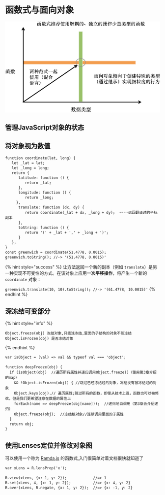 # 函数式与面向对象

![](../.gitbook/assets/1805c09ec68b5a9ce7ae-original-image1.png)

## 管理JavaScript对象的状态



## 将对象视为数值

```text
function coordinate(lat, long) {
   let _lat = lat;
   let _long = long;
   return {
      latitude: function () {
         return _lat;
      },
      longitude: function () {
         return _long;
     },
      translate: function (dx, dy) {
         return coordinate(_lat + dx, _long + dy);  ⇽---返回翻译过的坐标副本
      },
      toString: function () {
         return '(' + _lat + ',' + _long + ')';
      }
   };
}
const greenwich = coordinate(51.4778, 0.0015);
greenwich.toString(); //-> '(51.4778, 0.0015)'
```

{% hint style="success" %}
 让方法返回一个新的副本（例如 `translate`）是另一种实现不可变性的方式。在该对象上应用**一次平移操作**，将产生一个新的 `coordinate` 对象：

`greenwich.translate(10, 10).toString(); //-> '(61.4778, 10.0015)'`
{% endhint %}

## 深冻结可变部分

{% hint style="info" %}
```
Object.freeze(obj) 冻结对象,只能浅冻结,里面的子结构的对象不能冻结
Object.isFrozen(obj) 是否冻结对象
```
{% endhint %}

```text
var isObject = (val) => val && typeof val === 'object';

function deepFreeze(obj) {
  if (isObject(obj)  //遍历所有属性并递归调用Object.freeze()（使用第3章介绍的map）
    && !Object.isFrozen(obj)) { //跳过已经冻结过的对象，冻结没有被冻结过的对象
    Object.keys(obj).// 遍历属性;跳过所有的函数，即使从技术上说，函数也可以被修改，但是我们更希望注意在数据的属性上
    forEach(name => deepFreeze(obj[name]));  //递归地自调用（第3章会介绍递归）
    Object.freeze(obj);  //冻结根对象//连续调用里面的子属性
  }
  return obj;
}

```

## 使用Lenses定位并修改对象图

 可以使用一个称为 [Ramda.js](http://ramda.cn/docs/) 的函数式,入门很简单对着文档很快就知道了

```text
var xLens = R.lensProp('x');

R.view(xLens, {x: 1, y: 2});            //=> 1
R.set(xLens, 4, {x: 1, y: 2});          //=> {x: 4, y: 2}
R.over(xLens, R.negate, {x: 1, y: 2});  //=> {x: -1, y: 2}
```



